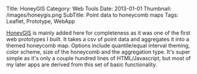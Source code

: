 Title: HoneyGIS
Category: Web Tools
Date: 2013-01-01
Thumbnail: /images/honeygis.png
SubTitle: Point data to honeycomb maps
Tags: Leaflet, Prototype, WebApp

[HoneyGIS](http://github.com/fscottfoti/honeygis) is mainly added here for completeness as it was one of the first web prototypes I built.  It takes a csv of point data and aggregates it into a themed honeycomb map.  Options include quantile/equal interval theming, color scheme, size of the honeycomb and the aggregation type.  It's super simple as it's only a couple hundred lines of HTML/Javascript, but most of my later apps are derived from this set of basic functionality.